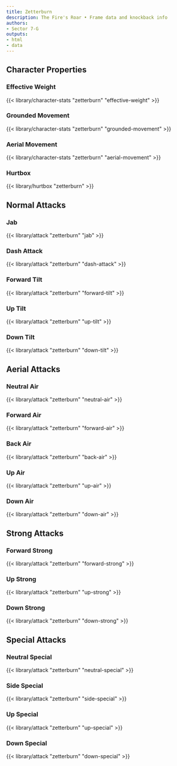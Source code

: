 ```yaml
---
title: Zetterburn
description: The Fire's Roar • Frame data and knockback info
authors:
- Sector 7-G
outputs:
- html
- data
---
```


## Character Properties
### Effective Weight
{{< library/character-stats "zetterburn" "effective-weight" >}}
### Grounded Movement
{{< library/character-stats "zetterburn" "grounded-movement" >}}
### Aerial Movement
{{< library/character-stats "zetterburn" "aerial-movement" >}}
### Hurtbox
{{< library/hurtbox "zetterburn" >}}

## Normal Attacks
### Jab
{{< library/attack "zetterburn" "jab" >}}
### Dash Attack
{{< library/attack "zetterburn" "dash-attack" >}}
### Forward Tilt
{{< library/attack "zetterburn" "forward-tilt" >}}
### Up Tilt
{{< library/attack "zetterburn" "up-tilt" >}}
### Down Tilt
{{< library/attack "zetterburn" "down-tilt" >}}

## Aerial Attacks
### Neutral Air
{{< library/attack "zetterburn" "neutral-air" >}}
### Forward Air
{{< library/attack "zetterburn" "forward-air" >}}
### Back Air
{{< library/attack "zetterburn" "back-air" >}}
### Up Air
{{< library/attack "zetterburn" "up-air" >}}
### Down Air
{{< library/attack "zetterburn" "down-air" >}}

## Strong Attacks
### Forward Strong
{{< library/attack "zetterburn" "forward-strong" >}}
### Up Strong
{{< library/attack "zetterburn" "up-strong" >}}
### Down Strong
{{< library/attack "zetterburn" "down-strong" >}}

## Special Attacks
### Neutral Special
{{< library/attack "zetterburn" "neutral-special" >}}
### Side Special
{{< library/attack "zetterburn" "side-special" >}}
### Up Special
{{< library/attack "zetterburn" "up-special" >}}
### Down Special
{{< library/attack "zetterburn" "down-special" >}}

